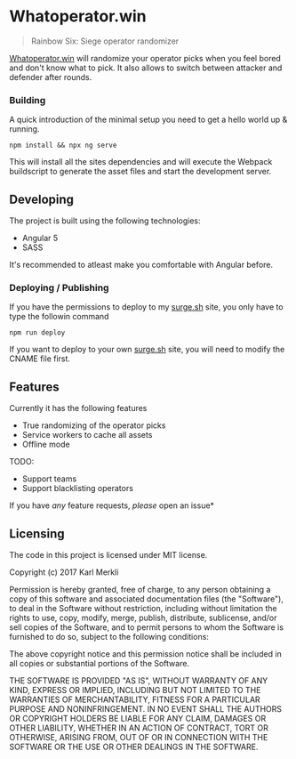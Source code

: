 # Whatoperator.win
> Rainbow Six: Siege operator randomizer

[Whatoperator.win](http://whatoperator.surge.sh) will randomize your operator picks when you feel bored and don't know what to pick. It also allows to switch between attacker and defender after rounds.

### Building

A quick introduction of the minimal setup you need to get a hello world up &
running.

```shell
npm install && npx ng serve
```

This will install all the sites dependencies and will execute the Webpack buildscript to generate the asset files and start the development server.

## Developing

The project is built using the following technologies:

* Angular 5
* SASS

It's recommended to atleast make you comfortable with Angular before.

### Deploying / Publishing

If you have the permissions to deploy to my [surge.sh](https://surge.sh) site, you only have to type the followin command 

```shell
npm run deploy
```

If you want to deploy to your own [surge.sh](https://surge.sh) site, you will need to modify the CNAME file first.

## Features

Currently it has the following features
* True randomizing of the operator picks
* Service workers to cache all assets
* Offline mode

TODO:
* Support teams
* Support blacklisting operators 

If you have *any* feature requests, *please* open an issue*

## Licensing

The code in this project is licensed under MIT license.

Copyright (c) 2017 Karl Merkli

Permission is hereby granted, free of charge, to any person obtaining a copy of this software and associated documentation files (the "Software"), to deal in the Software without restriction, including without limitation the rights to use, copy, modify, merge, publish, distribute, sublicense, and/or sell copies of the Software, and to permit persons to whom the Software is furnished to do so, subject to the following conditions:

The above copyright notice and this permission notice shall be included in all copies or substantial portions of the Software.

THE SOFTWARE IS PROVIDED "AS IS", WITHOUT WARRANTY OF ANY KIND, EXPRESS OR IMPLIED, INCLUDING BUT NOT LIMITED TO THE WARRANTIES OF MERCHANTABILITY, FITNESS FOR A PARTICULAR PURPOSE AND NONINFRINGEMENT. IN NO EVENT SHALL THE AUTHORS OR COPYRIGHT HOLDERS BE LIABLE FOR ANY CLAIM, DAMAGES OR OTHER LIABILITY, WHETHER IN AN ACTION OF CONTRACT, TORT OR OTHERWISE, ARISING FROM, OUT OF OR IN CONNECTION WITH THE SOFTWARE OR THE USE OR OTHER DEALINGS IN THE SOFTWARE.